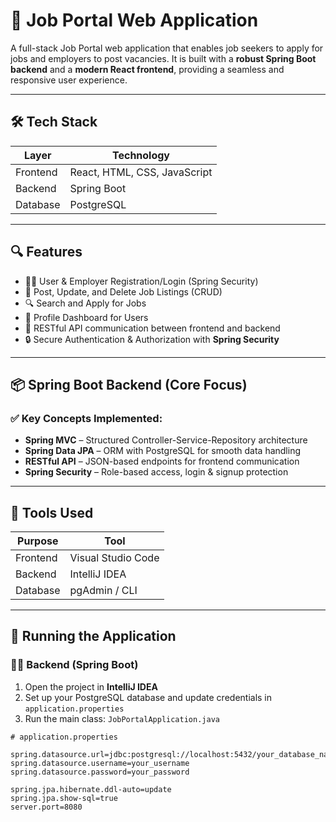 # 💼 Job Portal Web Application

A full-stack Job Portal web application that enables job seekers to apply for jobs and employers to post vacancies. It is built with a **robust Spring Boot backend** and a **modern React frontend**, providing a seamless and responsive user experience.

---

## 🛠 Tech Stack

| Layer      | Technology                         |
|------------|-------------------------------------|
| Frontend   | React, HTML, CSS, JavaScript        |
| Backend    | Spring Boot                         |
| Database   | PostgreSQL                          |

---

## 🔍 Features

- 🧑‍💼 User & Employer Registration/Login (Spring Security)
- 📃 Post, Update, and Delete Job Listings (CRUD)
- 🔍 Search and Apply for Jobs
- 👤 Profile Dashboard for Users
- 📑 RESTful API communication between frontend and backend
- 🔒 Secure Authentication & Authorization with **Spring Security**

---

## 📦 Spring Boot Backend (Core Focus)

### ✅ Key Concepts Implemented:

- **Spring MVC** – Structured Controller-Service-Repository architecture  
- **Spring Data JPA** – ORM with PostgreSQL for smooth data handling  
- **RESTful API** – JSON-based endpoints for frontend communication  
- **Spring Security** – Role-based access, login & signup protection  

---

## 🧪 Tools Used

| Purpose     | Tool               |
|-------------|--------------------|
| Frontend    | Visual Studio Code |
| Backend     | IntelliJ IDEA      |
| Database    | pgAdmin / CLI      |

---

## 🚀 Running the Application

### 🧑‍💻 Backend (Spring Boot)

1. Open the project in **IntelliJ IDEA**
2. Set up your PostgreSQL database and update credentials in `application.properties`
3. Run the main class: `JobPortalApplication.java`

```properties
# application.properties

spring.datasource.url=jdbc:postgresql://localhost:5432/your_database_name
spring.datasource.username=your_username
spring.datasource.password=your_password

spring.jpa.hibernate.ddl-auto=update
spring.jpa.show-sql=true
server.port=8080
